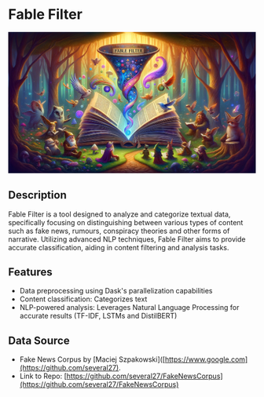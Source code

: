 # Fable Filter

![Fable Filter](Cover.png?raw=true)

## Description
Fable Filter is a tool designed to analyze and categorize textual data, specifically focusing on distinguishing between various types of content such as fake news, rumours, conspiracy theories and other forms of narrative. Utilizing advanced NLP techniques, Fable Filter aims to provide accurate classification, aiding in content filtering and analysis tasks.

## Features
- Data preprocessing using Dask's parallelization capabilities
- Content classification: Categorizes text
- NLP-powered analysis: Leverages Natural Language Processing for accurate results (TF-IDF, LSTMs and DistilBERT)

## Data Source
- Fake News Corpus by [Maciej Szpakowski]([https://www.google.com](https://github.com/several27).
- Link to Repo: [https://github.com/several27/FakeNewsCorpus](https://github.com/several27/FakeNewsCorpus)
